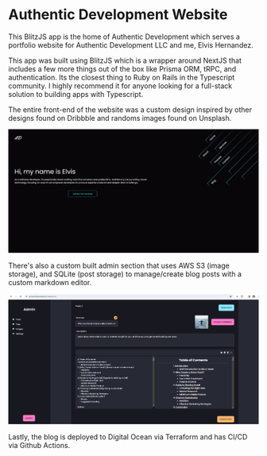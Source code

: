 # Authentic Development Website

This BlitzJS app is the home of Authentic Development which serves a portfolio website for Authentic Development LLC and me, Elvis Hernandez.

This app was built using BlitzJS which is a wrapper around NextJS that includes a few more things out of the box like Prisma ORM, tRPC, and authentication. Its the closest thing to Ruby on Rails in the Typescript community. I highly recommend it for anyone looking for a full-stack solution to building apps with Typescript.

The entire front-end of the website was a custom design inspired by other designs found on Dribbble and randoms images found on Unsplash.


![Hero section of Authentic Development Website](/public/authentic-development-blog.png)

There's also a custom built admin section that uses AWS S3 (image storage), and SQLite (post storage) to manage/create blog posts with a custom markdown editor.

![Authentic Development Blog Admin Panel](/public/adb-admin.png)

Lastly, the blog is deployed to Digital Ocean via Terraform and has CI/CD via Github Actions.